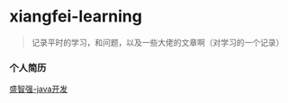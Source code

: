 # xiangfei-learning

> 记录平时的学习，和问题，以及一些大佬的文章啊（对学习的一个记录）

### 个人简历
[盛智强-java开发](https://github.com/xiangfei0827/xiangfei-learning/blob/master/resume/%E7%9B%9B%E6%99%BA%E5%BC%BA-java%E5%BC%80%E5%8F%91.md)
